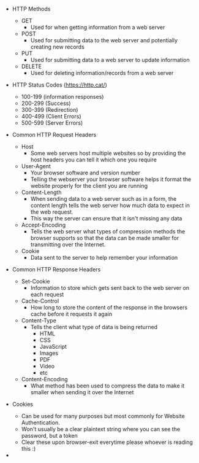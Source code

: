 - HTTP Methods
	- GET
		- Used for when getting information from a web server
	- POST
		- Used for submitting data to the web server and potentially creating new records
	- PUT
		- Used for submitting data to a web server to update information
	- DELETE
		- Used for deleting information/records from a web server

- HTTP Status Codes (https://http.cat/)
	- 100-199 (information responses)
	- 200-299 (Success)
	- 300-399 (Redirection)
	- 400-499 (Client Errors)
	- 500-599 (Server Errors)

- Common HTTP Request Headers
	- Host
		- Some web servers host multiple websites so by providing the host headers you can tell it which one you require
	- User-Agent
		- Your browser software and version number
		- Telling the webserver your browser software helps it format the website properly for the client you are running
	- Content-Length
		- When sending data to a web server such as in a form, the content length tells the web server how much data to expect in the web request. 
		- This way the server can ensure that it isn't missing any data
	- Accept-Encoding
		- Tells the web server what types of compression methods the browser supports so that the data can be made smaller for transmitting over the Internet. 
	- Cookie
		- Data sent to the server to help remember your information
- Common HTTP Response Headers
	- Set-Cookie
		- Information to store which gets sent back to the web server on each request
	- Cache-Control
		- How long to store the content of the response in the browsers cache before it requests it again
	- Content-Type
		- Tells the client what type of data is being returned
			- HTML
			- CSS
			- JavaScript
			- Images
			- PDF
			- Video
			- etc
	- Content-Encoding
		- What method has been used to compress the data to make it smaller when sending it over the Internet
- Cookies
	- Can be used for many purposes but most commonly for Website Authentication. 
	- Won't usually be a clear plaintext string where you can see the password, but a token
	- Clear these upon browser-exit everytime please whoever is reading this :) 
- 